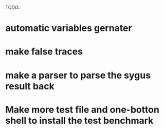 TODO:
# automatic variables gernater

# make false traces

# make a parser to parse the sygus result back

# Make more test file and one-botton shell to install the test benchmark